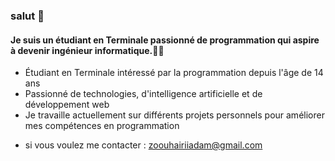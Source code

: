 ### salut 👋

 

#### Je suis un étudiant en Terminale passionné de programmation qui aspire à devenir ingénieur informatique.🧑‍💻

- Étudiant en Terminale intéressé par la programmation depuis l'âge de 14 ans
- Passionné de technologies, d'intelligence artificielle et de développement web
- Je travaille actuellement sur différents projets personnels pour améliorer mes compétences en programmation

* si vous voulez me contacter : zoouhairiiadam@gmail.com
